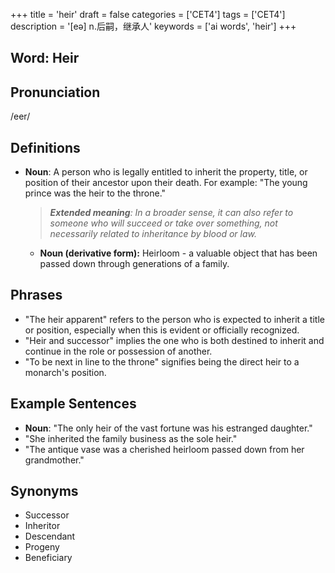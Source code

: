 +++
title = 'heir'
draft = false
categories = ['CET4']
tags = ['CET4']
description = '[eə] n.后嗣，继承人'
keywords = ['ai words', 'heir']
+++

## Word: Heir

## Pronunciation
/eer/

## Definitions
- **Noun**: A person who is legally entitled to inherit the property, title, or position of their ancestor upon their death. For example: "The young prince was the heir to the throne."
  
  > _**Extended meaning**: In a broader sense, it can also refer to someone who will succeed or take over something, not necessarily related to inheritance by blood or law._
  
  - **Noun (derivative form):** Heirloom - a valuable object that has been passed down through generations of a family.

## Phrases
- "The heir apparent" refers to the person who is expected to inherit a title or position, especially when this is evident or officially recognized.
- "Heir and successor" implies the one who is both destined to inherit and continue in the role or possession of another.
- "To be next in line to the throne" signifies being the direct heir to a monarch's position.

## Example Sentences
- **Noun**: "The only heir of the vast fortune was his estranged daughter."
- "She inherited the family business as the sole heir."
- "The antique vase was a cherished heirloom passed down from her grandmother."

## Synonyms
- Successor
- Inheritor
- Descendant
- Progeny
- Beneficiary
